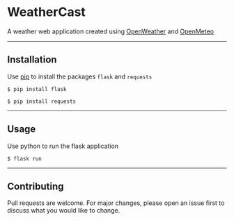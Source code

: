 # WeatherCast
A weather web application created using [OpenWeather](https://openweathermap.org/) and [OpenMeteo](https://open-meteo.com/en)

---

## Installation
Use  [pip](https://pip.pypa.io/en/stable/) to install the packages `flask` and `requests`
```
$ pip install flask
```
```
$ pip install requests
```

---

## Usage
Use python to run the flask application
```
$ flask run
```

---

## Contributing
Pull requests are welcome. For major changes, please open an issue first
to discuss what you would like to change.
